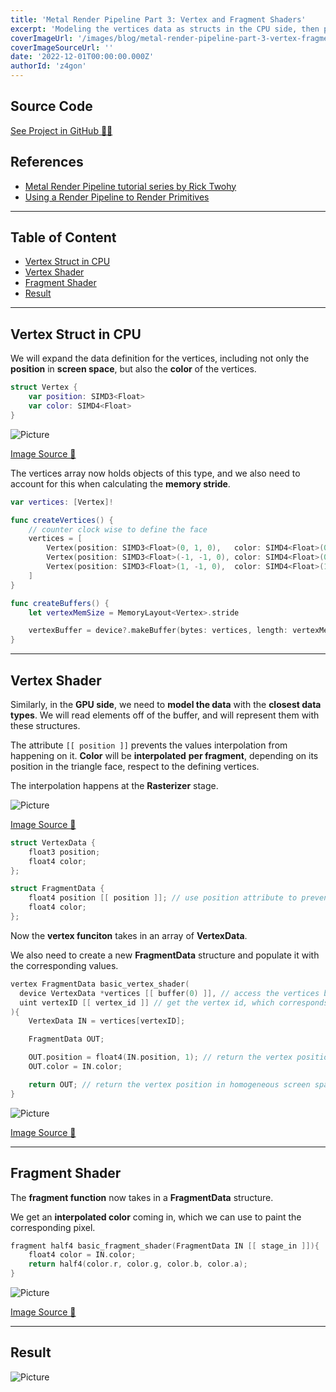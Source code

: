 ```yaml
---
title: 'Metal Render Pipeline Part 3: Vertex and Fragment Shaders'
excerpt: 'Modeling the vertices data as structs in the CPU side, then passing this data through a buffer to the GPU. Modeling the data structures for vertex and fragment functions in the GPU side. Accessing the interpolated values after rasterization to render corresponding colors for pixels on screen.'
coverImageUrl: '/images/blog/metal-render-pipeline-part-3-vertex-fragment-shaders/cover.jpg'
coverImageSourceUrl: ''
date: '2022-12-01T00:00:00.000Z'
authorId: 'z4gon'
---
```


## Source Code

[See Project in GitHub 👩‍💻](https://github.com/z4gon/metal-render-pipeline)

## References

- [Metal Render Pipeline tutorial series by Rick Twohy](https://www.youtube.com/playlist?list=PLEXt1-oJUa4BVgjZt9tK2MhV_DW7PVDsg)
- [Using a Render Pipeline to Render Primitives](https://developer.apple.com/documentation/metal/using_a_render_pipeline_to_render_primitives)

---

## Table of Content

- [Vertex Struct in CPU](#vertex-struct)
- [Vertex Shader](#vertex-shader)
- [Fragment Shader](#fragment-shader)
- [Result](#result)

---

## Vertex Struct in CPU

We will expand the data definition for the vertices, including not only the **position** in **screen space**, but also the **color** of the vertices.

```swift
struct Vertex {
    var position: SIMD3<Float>
    var color: SIMD4<Float>
}
```

![Picture](/images/blog/metal-render-pipeline-part-3-vertex-fragment-shaders/2.png)

[Image Source 🔗](https://developer.apple.com/documentation/metal/using_a_render_pipeline_to_render_primitives)

The vertices array now holds objects of this type, and we also need to account for this when calculating the **memory stride**.

```swift
var vertices: [Vertex]!

func createVertices() {
    // counter clock wise to define the face
    vertices = [
        Vertex(position: SIMD3<Float>(0, 1, 0),   color: SIMD4<Float>(0, 0, 1, 1)), // top mid
        Vertex(position: SIMD3<Float>(-1, -1, 0), color: SIMD4<Float>(0, 1, 0, 1)), // bot left
        Vertex(position: SIMD3<Float>(1, -1, 0),  color: SIMD4<Float>(1, 0, 0, 1)), // top right
    ]
}

func createBuffers() {
    let vertexMemSize = MemoryLayout<Vertex>.stride

    vertexBuffer = device?.makeBuffer(bytes: vertices, length: vertexMemSize * vertices.count, options: [])
}
```

---

## Vertex Shader

Similarly, in the **GPU side**, we need to **model the data** with the **closest data types**.
We will read elements off of the buffer, and will represent them with these structures.

The attribute `[[ position ]]` prevents the values interpolation from happening on it. **Color** will be **interpolated** **per fragment**, depending on its position in the triangle face, respect to the defining vertices.

The interpolation happens at the **Rasterizer** stage.

![Picture](/images/blog/metal-render-pipeline-part-3-vertex-fragment-shaders/3.png)

[Image Source 🔗](https://developer.apple.com/documentation/metal/using_a_render_pipeline_to_render_primitives)

```swift
struct VertexData {
    float3 position;
    float4 color;
};

struct FragmentData {
    float4 position [[ position ]]; // use position attribute to prevent interpolation of the value
    float4 color;
};
```

Now the **vertex funciton** takes in an array of **VertexData**.

We also need to create a new **FragmentData** structure and populate it with the corresponding values.

```swift
vertex FragmentData basic_vertex_shader(
  device VertexData *vertices [[ buffer(0) ]], // access the vertices buffer at buffer with index 0
  uint vertexID [[ vertex_id ]] // get the vertex id, which corresponds to the index of the vertex in the buffer
){
    VertexData IN = vertices[vertexID];

    FragmentData OUT;

    OUT.position = float4(IN.position, 1); // return the vertex position in homogeneous screen space
    OUT.color = IN.color;

    return OUT; // return the vertex position in homogeneous screen space
}
```

![Picture](/images/blog/metal-render-pipeline-part-3-vertex-fragment-shaders/4.png)

[Image Source 🔗](https://developer.apple.com/documentation/metal/using_a_render_pipeline_to_render_primitives)

---

## Fragment Shader

The **fragment function** now takes in a **FragmentData** structure.

We get an **interpolated color** coming in, which we can use to paint the corresponding pixel.

```swift
fragment half4 basic_fragment_shader(FragmentData IN [[ stage_in ]]){
    float4 color = IN.color;
    return half4(color.r, color.g, color.b, color.a);
}
```

![Picture](/images/blog/metal-render-pipeline-part-3-vertex-fragment-shaders/5.png)

[Image Source 🔗](https://developer.apple.com/documentation/metal/using_a_render_pipeline_to_render_primitives)

---

## Result

![Picture](/images/blog/metal-render-pipeline-part-3-vertex-fragment-shaders/cover.jpg)
